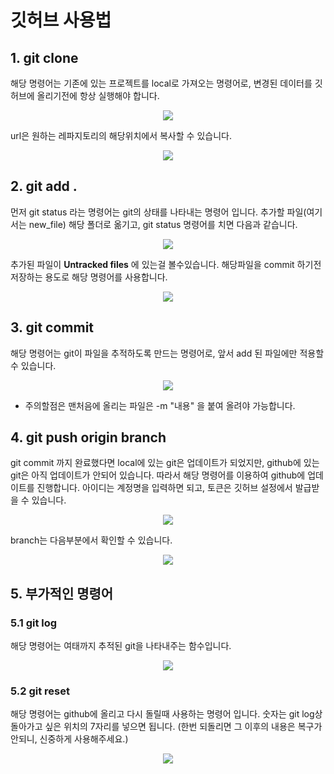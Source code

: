깃허브 사용법
=============

## 1. git clone
해당 명령어는 기존에 있는 프로젝트를 local로 가져오는 명령어로, 변경된 데이터를 깃허브에 올리기전에 항상 실행해야 합니다. 
<p align="center"><img src="clone.png" width="가로 사이즈" height="세로 사이즈"></p>

url은 원하는 레파지토리의 해당위치에서 복사할 수 있습니다.
<p align="center"><img src="github_url.png" width="가로 사이즈" height="세로 사이즈"></p>

## 2. git add .
먼저 git status 라는 명령어는 git의 상태를 나타내는 명령어 입니다. 추가할 파일(여기서는 new_file) 해당 폴더로 옮기고, git status 명령어를 치면 다음과 같습니다.
<p align="center"><img src="git_add_status.png" width="가로 사이즈" height="세로 사이즈"></p>

추가된 파일이 **Untracked files** 에 있는걸 볼수있습니다. 해당파일을 commit 하기전 저장하는 용도로 해당 명령어를 사용합니다.
<p align="center"><img src="git_add.png" width="가로 사이즈" height="세로 사이즈"></p>

## 3. git commit
해당 명령어는 git이 파일을 추적하도록 만드는 명령어로, 앞서 add 된 파일에만 적용할 수 있습니다.
<p align="center"><img src="git_commit.png" width="가로 사이즈" height="세로 사이즈"></p>

- 주의할점은 맨처음에 올리는 파일은 -m "내용" 을 붙여 올려야 가능합니다.

## 4. git push origin branch
git commit 까지 완료했다면 local에 있는 git은 업데이트가 되었지만, github에 있는 git은 아직 업데이트가 안되어 있습니다. 따라서 해당 명령어를 이용하여 github에 업데이트를 진행합니다. 아이디는 계정명을 입력하면 되고, 토큰은 깃허브 설정에서 발급받을 수 있습니다.
<p align="center"><img src="git_push.png" width="가로 사이즈" height="세로 사이즈"></p>

branch는 다음부분에서 확인할 수 있습니다. 
<p align="center"><img src="git_push_branch.png" width="가로 사이즈" height="세로 사이즈"></p>

## 5. 부가적인 명령어
### 5.1 git log
해당 명령어는 여태까지 추적된 git을 나타내주는 함수입니다.
<p align="center"><img src="git_log.png" width="가로 사이즈" height="세로 사이즈"></p>

### 5.2 git reset
해당 명령어는 github에 올리고 다시 돌릴때 사용하는 명령어 입니다. 숫자는 git log상 돌아가고 싶은 위치의 7자리를 넣으면 됩니다. (한번 되돌리면 그 이후의 내용은 복구가 안되니, 신중하게 사용해주세요.)
<p align="center"><img src="git_reset.png" width="가로 사이즈" height="세로 사이즈"></p>
